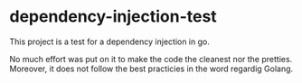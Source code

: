 # dependency-injection-test

This project is a test for a dependency injection in go.

No much effort was put on it to make the code the cleanest nor the pretties. Moreover,
it does not follow the best practicies in the word regardig Golang.